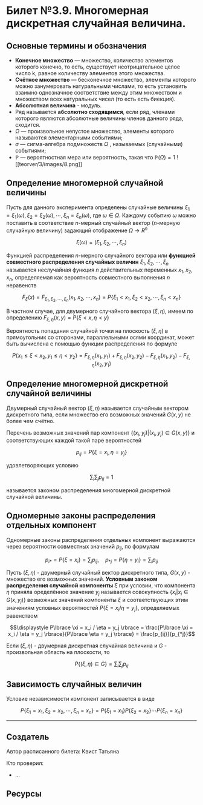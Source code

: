 # Билет №3.9. Многомерная дискретная случайная величина.

## Основные термины и обозначения

- **Конечное множество** — множество, количество элементов которого конечно, то есть, существует неотрицательное целое число k, равное количеству элементов этого множества.
- **Счётное множество** — бесконечное множество, элементы которого можно занумеровать натуральными числами, то есть установить взаимно однозначное соответствие между этим множеством и множеством всех натуральных чисел (то есть есть биекция).
- **Абсолютная величина** - модуль.
- Ряд называется **абсолютно сходящимся**, если ряд, членами которого являются абсолютные величины членов данного ряда, сходится.
- $\Omega$  — произвольное непустое множество, элементы которого называются элементарными событиями;  
- $\sigma$ — сигма-алгебра подмножеств ${\displaystyle \Omega }$ , называемых (случайными) событиями;  
- ${\displaystyle \mathbb {P} }$  — вероятностная мера или вероятность, такая что ${\displaystyle \mathbb {P} (\Omega )=1}$
![[teorver/3/images/8.png]]

## Определение многомерной случайной величины

Пусть для данного эксперимента определены случайные величины $\xi_1 = \xi_1(\omega), \xi_2 = \xi_2(\omega), \cdots, \xi_n = \xi_n(\omega)$, 
где $\omega \in \Omega$.
Каждому событию $\omega$ можно поставить в соответствие 
$n$-мерный случайный вектор 
($n$-мерную случайную величину) 
задающий отображение $\Omega \to R^n$

$$\xi(\omega) = (\xi_1, \xi_2, \cdots, \xi_n)$$

Функцией распределения $n$-мерного случайного вектора или **функцией совместного распределения случайных величин** 
$\xi_1, \xi_2, \cdots, \xi_n$ называется неслучайная функция 
$n$ действительных переменных 
$x_1, x_2, x_n$, определяемая как вероятность совместного выполнения 
$n$ неравенств

$$F_\xi(x) = F_{\xi_1, \xi_2, \cdots, \xi_n}(x_1, x_2, \cdots, x_n) = P \lbrace \xi_1 < x_1, \xi_2 < x_2, \cdots, \xi_n < x_n \rbrace$$

В частном случае, для двумерного случайного вектора $(\xi, \eta)$, 
имеем по определению $F_{\xi, \eta}(x, y) = P \lbrace \xi < x, \eta < y \rbrace$

Вероятность попадания случайной точки на плоскость $(\xi, \eta)$ в прямоугольник со сторонами, параллельными осями координат, может быть вычислена с помощью функции распределения по формуле

$$P \lbrace x_1 \leq \xi < x_2, y_1 \leq \eta < y_2 \rbrace = F_{\xi, \eta}(x_1, y_1) + F_{\xi, \eta}(x_2, y_2) - F_{\xi, \eta}(x_1, y_2) - F_{\xi, \eta}(x_2, y_1)$$

## Определение многомерной дискретной случайной величины


Двумерный случайный вектор $(\xi, \eta)$ называется случайным вектором дискретного типа, 
если множество его возможных значений $G(x, y)$ не более чем счётно.

Перечень возможных значений пар компонент $\lbrace (x_i, y_j) | (x_i, y_j) \in G(x, y) \rbrace$ и соответствующих каждой такой паре вероятностей 

$$p_{ij} = P\lbrace \xi = x_i, \eta = y_j \rbrace$$

удовлетворяющих условию

$$\displaystyle \sum_i\sum_j p_{ij} = 1$$

называется законом распределения многомерной дискретной случайной величины.

## Одномерные законы распределения отдельных компонент
Одномерные законы распределения отдельных компонент выражаются через вероятности совместных значений $p_{ij}$, по формулам

$$\displaystyle p_{i*} = P\lbrace \xi = x_i \rbrace = \sum_j p_{ij}, \quad p_{*j} = P\lbrace \eta = y_i \rbrace = \sum_i p_{ij}$$

Пусть $(\xi, \eta)$ - двумерный случайный вектор дискретного типа, 
$G(x, y)$ - множество его возможных значений. 
**Условным законом распределения случайной компоненты** $\xi$ при условии, 
что компонента $\eta$ приняла оределённое 
значение $y_j$ называется 
совокупность $\lbrace x_i | x_i \in G(x, y_j)\rbrace$ возможных значений 
компоненты $\xi$ и соответствующих 
этим значениям условных вероятностей $P\lbrace \xi = x_i / \eta = y_j \rbrace$, определяемых равенством 

$$\displaystyle P\lbrace \xi = x_i / \eta = y_j \rbrace = \frac{P\lbrace \xi = x_i / \eta = y_j \rbrace}{P\lbrace \eta = y_j \rbrace} = \frac{p_{ij}}{p_{*j}}$$

Если $(\xi, \eta)$ - двумерная дискретная случайная 
величина и $G$ - произвольная область на плоскости, то

$$P\lbrace (\xi, \eta) \in G \rbrace = \sum_i\sum_j p_{ij}$$

## Зависимость случайных величин

Условие независимости компонент записывается в виде 

$$P\lbrace \xi_1 = x_1, \xi_2 = x_2, \cdots, \xi_n = x_n \rbrace =  P\lbrace \xi_1 = x_1 \rbrace P\lbrace \xi_2 = x_2 \rbrace \cdots P \lbrace \xi_n = x_n \rbrace$$

---
## Создатель

Автор расписанного билета: Квист Татьяна

Кто проверил:
- ...

## Ресурсы
